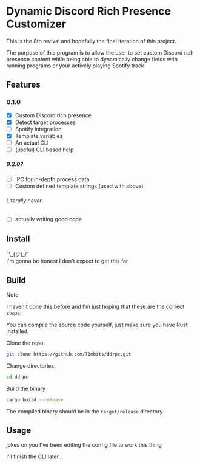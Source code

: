# Dynamic Discord Rich Presence Customizer

This is the 8th revival and hopefully the final iteration of this project.

The purpose of this program is to allow the user to set custom Discord rich presence content while being able to dynamically change fields with running programs or your actively playing Spotify track.

## Features

### 0.1.0

-   [x] Custom Discord rich presence
-   [x] Detect target processes
-   [ ] Spotify integration
-   [x] Template variables
-   [ ] An actual CLI
-   [ ] (useful) CLI based help

##### 0.2.0?

-   [ ] IPC for in-depth process data
-   [ ] Custom defined template strings (used with above)

###### Literally never

-   [ ] actually writing good code

## Install

¯\\\_(ツ)\_/¯\
I'm gonna be honest I don't expect to get this far

## Build

> [!NOTE]
> I haven't done this before and I'm just hoping that these are the correct steps.

You can compile the source code yourself, just make sure you have Rust installed.

Clone the repo:

```bash
git clone https://github.com/T1mbits/ddrpc.git
```

Change directories:

```bash
cd ddrpc
```

Build the binary

```bash
cargo build --release
```

The compiled binary should be in the `target/release` directory.

## Usage

jokes on you I've been editing the config file to work this thing

I'll finish the CLI later...
